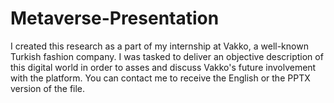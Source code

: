 # Metaverse-Presentation
I created this research as a part of my internship at Vakko, a well-known Turkish fashion company. I was tasked to deliver an objective description of this digital world in order to asses and discuss Vakko's future involvement with the platform. You can contact me to receive the English or the PPTX version of the file.
